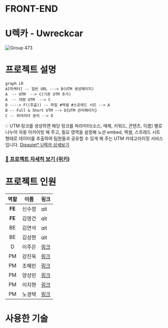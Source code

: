 # FRONT-END

# U렉카 - Uwreckcar

![Group 473](https://user-images.githubusercontent.com/116594422/232433423-a70594cd-b2c9-48ce-bd53-621fa127ab7e.jpg)

# 프로젝트 설명

```mermaid
graph LR
A[마케터] -- 일반 URL ---> B(UTM 생성페이지)
A  -- UTM  --> C(기존 UTM 추가)
A  -- 대량 UTM  --> C
D ----> F((추출)) -- 파일 #엑셀 #스프레드 시트 --> A
B -- Full & Short UTM --> D{UTM 관리페이지}
C -- 파라미터 분리 --> D
```

💡 UTM 링크를 생성하면 해당 링크를 파라미터(소스, 매체, 키워드, 콘텐츠, 이름) 별로 나누어 자동 아카이빙 해 주고, 필요 영역을 설정해 노션 embed, 엑셀, 스프레드 시트 형태로 데이터를 추출하여 팀원들과 공유할 수 있게 해 주는 UTM 카테고라이징 서비스입니다.
[Disquiet\* U렉카 상세보기](https://disquiet.io/product/%EC%9C%A0%EB%A0%89%EC%B9%B4-1679901595623)

### [📌 프로젝트 자세히 보기 (위키)](https://github.com/U-Wreckcar/U-wreckcar-FE/wiki/%F0%9F%93%8C-Project#-%EC%99%80%EC%9D%B4%EC%96%B4-%ED%94%84%EB%A0%88%EC%9E%84)

# 프로젝트 인원

|  역할  | 이름   | 링크                                                                                                                                         |
| :----: | ------ | -------------------------------------------------------------------------------------------------------------------------------------------- |
| **FE** | 신수정 | [<img src="https://www.vectorlogo.zone/logos/git-scm/git-scm-icon.svg" alt="git" width="24" height="17"/> ](https://github.com/new-crystal)  |
| **FE** | 김영건 | [<img src="https://www.vectorlogo.zone/logos/git-scm/git-scm-icon.svg" alt="git" width="24" height="17"/> ](https://github.com/Goldenprevue) |
|   BE   | 김연석 | [<img src="https://www.vectorlogo.zone/logos/git-scm/git-scm-icon.svg" alt="git" width="24" height="17"/> ](https://github.com/tastekim)     |
|   BE   | 김성현 | [<img src="https://www.vectorlogo.zone/logos/git-scm/git-scm-icon.svg" alt="git" width="24" height="17"/> ](https://github.com/rtg1014)      |
|   D    | 이주은 | [링크 ](https://2zooni.tistory.com)                                                                                                          |
|   PM   | 강진욱 | [링크](https://disquiet.io/@wlsdnrdl01)                                                                                                      |
|   PM   | 조혜린 | [링크](https://disquiet.io/@jo2050123)                                                                                                       |
|   PM   | 양성민 | [링크](https://disquiet.io/@tjdals931)                                                                                                       |
|   PM   | 이지현 | [링크](https://disquiet.io/@busyh321)                                                                                                        |
|   PM   | 노경택 | [링크](https://disquiet.io/@nohtaek)                                                                                                         |

# 사용한 기술

<!--
<table class="tg">
<thead>
  <tr>
    <td class="tg-nrix" rowspan="2">main</td>
    <td class="tg-0pky"><a href="https://www.w3schools.com/css/" target="_blank" rel="noreferrer"> <img src="https://raw.githubusercontent.com/devicons/devicon/master/icons/css3/css3-original-wordmark.svg" alt="css3" width="40" height="40"/> </a> </td>
    <td class="tg-0pky">javascript</td>
    <td class="tg-0pky"></td>
    <td class="tg-0pky"></td>
  </tr>
  <tr>
    <td class="tg-0pky">react</td>
    <td class="tg-0pky">javascript</td>
    <td class="tg-0pky">typescript</td>
    <td class="tg-0pky">next</td>
  </tr>
</thead>
</table>
# 프론트 주요 작업 -->
